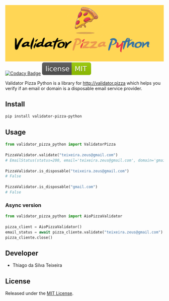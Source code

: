![banner](https://raw.githubusercontent.com/teixeirazeus/validator-pizza-python/main/readme_assets/banner.png)[![Codacy Badge](https://app.codacy.com/project/badge/Grade/3d2350bb03a940419f857c8f89b90310)](https://www.codacy.com/gh/teixeirazeus/validator-pizza-python/dashboard?utm_source=github.com\&utm_medium=referral\&utm_content=teixeirazeus/validator-pizza-python\&utm_campaign=Badge_Grade)
[![License](https://raw.githubusercontent.com/teixeirazeus/validator-pizza-python/main/readme_assets/mit.svg)](http://opensource.org/licenses/MIT)

Validator Pizza Python is a library for http://validator.pizza which helps you verify if an email or domain is a disposable email service provider.

## Install

```bash
pip install validator-pizza-python
```

## Usage

```python
from validator_pizza_python import ValidatorPizza

PizzaValidator.validate("teixeira.zeus@gmail.com")
# EmailStatus(status=200, email='teixeira.zeus@gmail.com', domain='gmail.com', mx=True, disposable=False, alias=False, did_you_mean=None)

PizzaValidator.is_disposable("teixeira.zeus@gmail.com")
# False

PizzaValidator.is_disposable("gmail.com")
# False
```

### Async version

```python
from validator_pizza_python import AioPizzaValidator

pizza_client = AioPizzaValidator()
email_status = await pizza_cliente.validate("teixeira.zeus@gmail.com")
pizza_cliente.close()
```

## Developer

*   Thiago da Silva Teixeira

## License

Released under the [MIT License](http://opensource.org/licenses/MIT).

